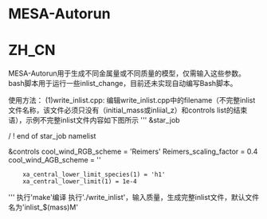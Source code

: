 # MESA-Autorun
# ZH_CN
MESA-Autorun用于生成不同金属量或不同质量的模型，仅需输入这些参数。
bash脚本用于运行一些inlist_change，目前还未实现自动编写Bash脚本。

使用方法：
(1)write_inlist.cpp:
编辑write_inlist.cpp中的filename（不完整inlist文件名称，该文件必须只没有（initial_mass或inliial_z）和controls list的结束语），示例不完整inlist文件内容如下图所示
'''
&star_job

/ ! end of star_job namelist

&controls
        cool_wind_RGB_scheme = 'Reimers'
        Reimers_scaling_factor = 0.4
        cool_wind_AGB_scheme = ''

        xa_central_lower_limit_species(1) = 'h1'
        xa_central_lower_limit(1) = 1e-4
'''
执行'make'编译
执行'./write_inlist'，输入质量，生成完整inlist文件，默认文件名为'inlist_$(mass)M'
